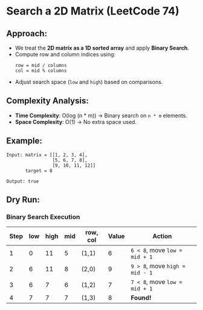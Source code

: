 # Search a 2D Matrix (LeetCode 74)

## Approach:
- We treat the **2D matrix as a 1D sorted array** and apply **Binary Search**.
- Compute row and column indices using:
  ```
  row = mid / columns
  col = mid % columns
  ```
- Adjust search space (`low` and `high`) based on comparisons.

## Complexity Analysis:
- **Time Complexity**: O(log (n * m)) → Binary search on `n * m` elements.
- **Space Complexity**: O(1) → No extra space used.

## Example:
```
Input: matrix = [[1, 2, 3, 4],
                 [5, 6, 7, 8],
                 [9, 10, 11, 12]]
       target = 8

Output: true
```

## Dry Run:
### **Binary Search Execution**
| Step | low | high | mid | row, col | Value | Action |
|------|-----|------|-----|----------|-------|--------|
| 1    | 0   | 11   | 5   | (1,1)    | 6     | `6 < 8`, move `low = mid + 1` |
| 2    | 6   | 11   | 8   | (2,0)    | 9     | `9 > 8`, move `high = mid - 1` |
| 3    | 6   | 7    | 6   | (1,2)    | 7     | `7 < 8`, move `low = mid + 1` |
| 4    | 7   | 7    | 7   | (1,3)    | 8     | **Found!** |


